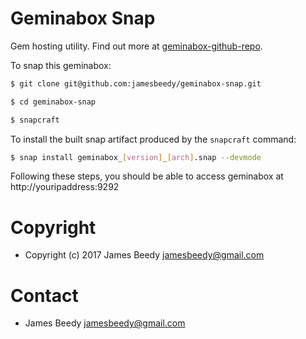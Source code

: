 # Geminabox Snap

Gem hosting utility. Find out more at [geminabox-github-repo](https://github.com/geminabox/geminabox).

To snap this geminabox:
```bash
$ git clone git@github.com:jamesbeedy/geminabox-snap.git

$ cd geminabox-snap

$ snapcraft
```

To install the built snap artifact produced by the `snapcraft` command:
```bash
$ snap install geminabox_[version]_[arch].snap --devmode
```

Following these steps, you should be able to access geminabox at http://youripaddress:9292

# Copyright
* Copyright (c) 2017 James Beedy <jamesbeedy@gmail.com>

# Contact
* James Beedy jamesbeedy@gmail.com

